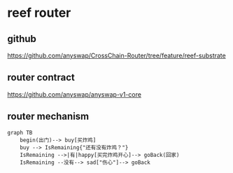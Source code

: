 # reef router

## github
https://github.com/anyswap/CrossChain-Router/tree/feature/reef-substrate

## router contract
https://github.com/anyswap/anyswap-v1-core


## router mechanism
```mermaid
graph TB
    begin(出门)--> buy[买炸鸡]
    buy --> IsRemaining{"还有没有炸鸡？"}
    IsRemaining -->|有|happy[买完炸鸡开心]--> goBack(回家)
    IsRemaining --没有--> sad["伤心"]--> goBack
```

